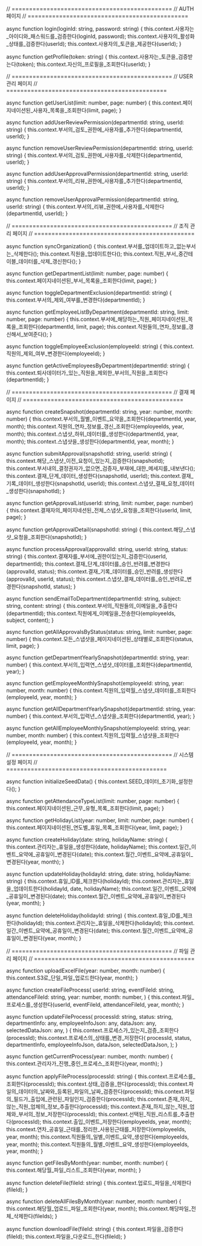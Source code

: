 // ==============================================
// AUTH 페이지
// ==============================================

async function login(loginId: string, password: string) {
    this.context.사용자는_아이디와_패스워드를_검증한다(loginId, password);
    this.context.사용자의_활성화_상태를_검증한다(userId);
    this.context.사용자의_토큰을_제공한다(userId);
}

async function getProfile(token: string) {
    this.context.사용자는_토큰을_검증받는다(token);
    this.context.자신의_프로필을_조회한다(userId);
}

// ==============================================
// USER 관리 페이지
// ==============================================

async function getUserList(limit: number, page: number) {
    this.context.페이지네이션된_사용자_목록을_조회한다(limit, page);
}

async function addUserReviewPermission(departmentId: string, userId: string) {
    this.context.부서의_검토_권한에_사용자를_추가한다(departmentId, userId);
}

async function removeUserReviewPermission(departmentId: string, userId: string) {
    this.context.부서의_검토_권한에_사용자를_삭제한다(departmentId, userId);
}

async function addUserApprovalPermission(departmentId: string, userId: string) {
    this.context.부서의_리뷰_권한에_사용자를_추가한다(departmentId, userId);
}

async function removeUserApprovalPermission(departmentId: string, userId: string) {
    this.context.부서의_리뷰_권한에_사용자를_삭제한다(departmentId, userId);
}

// ==============================================
// 조직 관리 페이지
// ==============================================

async function syncOrganization() {
    this.context.부서를_업데이트하고_없는부서는_삭제한다();
    this.context.직원을_업데이트한다();
    this.context.직원_부서_중간테이블_데이터를_삭제_갱신한다();
}

async function getDepartmentList(limit: number, page: number) {
    this.context.페이지네이션된_부서_목록을_조회한다(limit, page);
}

async function toggleDepartmentExclusion(departmentId: string) {
    this.context.부서의_제외_여부를_변경한다(departmentId);
}

async function getEmployeeListByDepartment(departmentId: string, limit: number, page: number) {
    this.context.부서에_해당하는_직원_페이지네이션된_목록을_조회한다(departmentId, limit, page);
    this.context.직원들의_연차_정보를_갱신해서_보여준다();
}

async function toggleEmployeeExclusion(employeeId: string) {
    this.context.직원의_제외_여부_변경한다(employeeId);
}

async function getActiveEmployeesByDepartment(departmentId: string) {
    this.context.퇴사데이터가_있는_직원을_제외한_부서의_직원을_조회한다(departmentId);
}

// ==============================================
// 결재 페이지
// ==============================================

async function createSnapshot(departmentId: string, year: number, month: number) {
    this.context.부서의_월별_이벤트_요약을_조회한다(departmentId, year, month);
    this.context.직원의_연차_정보를_갱신_조회한다(employeeIds, year, month);
    this.context.스냅샷_하위_데이터를_생성한다(departmentId, year, month);
    this.context.스냅샷을_생성한다(departmentId, year, month);
}

async function submitApproval(snapshotId: string, userId: string) {
    this.context.해당_스냅샷_이전_요청이_있는지_검증한다(snapshotId);
    this.context.부서내의_결정권자가_없으면_검증자_부재에_대한_메세지를_내보낸다();
    this.context.결재_단계_데이터_생성한다(snapshotId, userId);
    this.context.결재_기록_데이터_생성한다(snapshotId, userId);
    this.context.스냅샷_결재_요청_데이터_생성한다(snapshotId);
}

async function getApprovalList(userId: string, limit: number, page: number) {
    this.context.결재자의_페이지네션된_전체_스냅샷_요청을_조회한다(userId, limit, page);
}

async function getApprovalDetail(snapshotId: string) {
    this.context.해당_스냅샷_요청을_조회한다(snapshotId);
}

async function processApproval(approvalId: string, userId: string, status: string) {
    this.context.결재자를_부서에_권한이있는지_검증한다(userId, departmentId);
    this.context.결재_단계_데이터를_승인_반려를_변경한다(approvalId, status);
    this.context.결재_기록_데이터를_승인_반려를_생성한다(approvalId, userId, status);
    this.context.스냅샷_결재_데이터를_승인_반려로_변경한다(snapshotId, status);
}

async function sendEmailToDepartment(departmentId: string, subject: string, content: string) {
    this.context.부서의_직원들의_이메일을_추출한다(departmentId);
    this.context.직원에게_이메일을_전송한다(employeeIds, subject, content);
}

async function getAllApprovalsByStatus(status: string, limit: number, page: number) {
    this.context.모든_스냅샷을_페이지네이션된_상태별로_조회한다(status, limit, page);
}

async function getDepartmentYearlySnapshot(departmentId: string, year: number) {
    this.context.부서의_입력연_스냅샷_데이터를_조회한다(departmentId, year);
}

async function getEmployeeMonthlySnapshot(employeeId: string, year: number, month: number) {
    this.context.직원의_입력월_스냅샷_데이터를_조회한다(employeeId, year, month);
}

async function getAllDepartmentYearlySnapshot(departmentId: string, year: number) {
    this.context.부서의_입력년_스냅샷을_조회한다(departmentId, year);
}

async function getAllEmployeeMonthlySnapshot(employeeId: string, year: number, month: number) {
    this.context.직원의_입력월_스냅샷을_조회한다(employeeId, year, month);
}

// ==============================================
// 시스템 설정 페이지
// ==============================================

async function initializeSeedData() {
    this.context.SEED_데이터_초기화_설정한다();
}

async function getAttendanceTypeList(limit: number, page: number) {
    this.context.페이지네이션된_근무_유형_목록_조회한다(limit, page);
}

async function getHolidayList(year: number, limit: number, page: number) {
    this.context.페이지네이션된_연도별_휴일_목록_조회한다(year, limit, page);
}

async function createHoliday(date: string, holidayName: string) {
    this.context.관리자는_휴일을_생성한다(date, holidayName);
    this.context.일간_이벤트_요약에_공휴일이_변경된다(date);
    this.context.월간_이벤트_요약에_공휴일이_변경된다(year, month);
}

async function updateHoliday(holidayId: string, date: string, holidayName: string) {
    this.context.휴일_ID를_체크한다(holidayId);
    this.context.관리자는_휴일을_업데이트한다(holidayId, date, holidayName);
    this.context.일간_이벤트_요약에_공휴일이_변경된다(date);
    this.context.월간_이벤트_요약에_공휴일이_변경된다(year, month);
}

async function deleteHoliday(holidayId: string) {
    this.context.휴일_ID를_체크한다(holidayId);
    this.context.관리자는_휴일을_삭제한다(holidayId);
    this.context.일간_이벤트_요약에_공휴일이_변경된다(date);
    this.context.월간_이벤트_요약에_공휴일이_변경된다(year, month);
}

// ==============================================
// 파일 관리 페이지
// ==============================================

async function uploadExcelFile(year: number, month: number) {
    this.context.S3로_단일_파일_업로드한다(year, month);
}

async function createFileProcess(
    userId: string,
    eventFileId: string,
    attendanceFileId: string,
    year: number,
    month: number,
) {
    this.context.파일_프로세스를_생성한다(userId, eventFileId, attendanceFileId, year, month);
}

async function updateFileProcess(
    processId: string,
    status: string,
    departmentInfo: any,
    employeeInfoJson: any,
    dataJson: any,
    selectedDataJson: any,
) {
    this.context.프로세스가_있는지_검증_조회한다(processId);
    this.context.프로세스의_상태를_변경_저장한다(
        processId,
        status,
        departmentInfo,
        employeeInfoJson,
        dataJson,
        selectedDataJson,
    );
}

async function getCurrentProcess(year: number, month: number) {
    this.context.관리자가_진행_중인_프로세스_조회한다(year, month);
}

async function applyFileProcess(processId: string) {
    this.context.프로세스를_조회한다(processId);
    this.context.상태_검증을_한다(processId);
    this.context.파일의_데이터의_날짜와_등록된_파일의_날짜_검증한다(processId);
    this.context.파일의_필드가_출입에_관련된_파일인지_검증한다(processId);
    this.context.존재_하지_않는_직원_업체의_정보_추출한다(processId);
    this.context.존재_하지_않는_직원_업체와_부서의_정보_저장한다(processId);
    this.context.선택된_직원_리스트를_추출한다(processId);
    this.context.출입_이벤트_저장한다(employeeIds, year, month);
    this.context.연차_공휴일_근태를_정리한_사용된근태를_저장한다(employeeIds, year, month);
    this.context.직원들의_일별_이벤트_요약_생성한다(employeeIds, year, month);
    this.context.직원들의_월별_이벤트_요약_생성한다(employeeIds, year, month);
}

async function getFilesByMonth(year: number, month: number) {
    this.context.해당월_파일_리스트_조회한다(year, month);
}

async function deleteFile(fileId: string) {
    this.context.업로드_파일을_삭제한다(fileId);
}

async function deleteAllFilesByMonth(year: number, month: number) {
    this.context.해당월_업로드_파일_조회한다(year, month);
    this.context.해당파일_전체_삭제한다(fileIds);
}

async function downloadFile(fileId: string) {
    this.context.파일을_검증한다(fileId);
    this.context.파일을_다운로드_한다(fileId);
}
